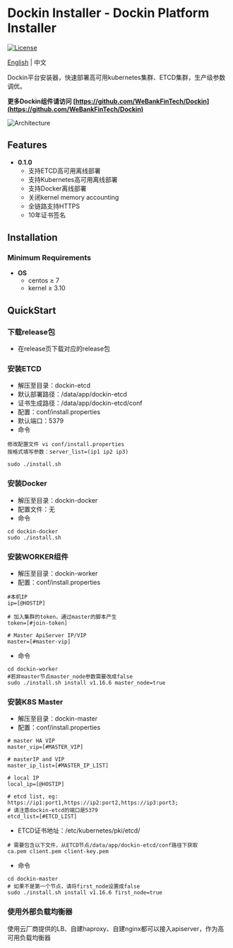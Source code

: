 # Dockin Installer - Dockin Platform Installer

[![License](https://img.shields.io/badge/license-Apache%202-4EB1BA.svg)](https://www.apache.org/licenses/LICENSE-2.0.html)

[English](README.md) | 中文

Dockin平台安装器，快速部署高可用kubernetes集群、ETCD集群，生产级参数调优。

**更多Dockin组件请访问 [https://github.com/WeBankFinTech/Dockin](https://github.com/WeBankFinTech/Dockin)**

![Architecture](docs/images/dockin.png)

## Features

* **0.1.0**
    * 支持ETCD高可用离线部署
    * 支持Kubernetes高可用离线部署
    * 支持Docker离线部署
    * 关闭kernel memory accounting
    * 全链路支持HTTPS
    * 10年证书签名

## Installation

### Minimum Requirements

* **OS**
  * centos ≥  7 
  * kernel ≥ 3.10

## QuickStart

### 下载release包

- 在release页下载对应的release包

### 安装ETCD

- 解压至目录：dockin-etcd
- 默认部署路径：/data/app/dockin-etcd
- 证书生成路径：/data/app/dockin-etcd/conf
- 配置：conf/install.properties
- 默认端口：5379
- 命令

```
修改配置文件 vi conf/install.properties
按格式填写参数：server_list=(ip1 ip2 ip3)
```

```
sudo ./install.sh 
```

### 安装Docker

- 解压至目录：dockin-docker
- 配置文件：无
- 命令

```
cd dockin-docker
sudo ./install.sh

```

### 安装WORKER组件

- 解压至目录：dockin-worker
- 配置：conf/install.properties

```
#本机IP
ip=[@HOSTIP]

# 加入集群的token，通过master的脚本产生
token=[#join-token]

# Master ApiServer IP/VIP
master=[#master-vip]
```

- 命令

```
cd dockin-worker
#若非master节点master_node参数需要改成false
sudo ./install.sh install v1.16.6 master_node=true

```


### 安装K8S Master

- 解压至目录：dockin-master
- 配置：conf/install.properties

```
# master HA VIP
master_vip=[#MASTER_VIP]

# masterIP and VIP
master_ip_list=[#MASTER_IP_LIST]

# local IP
local_ip=[@HOSTIP]

# etcd list, eg: https://ip1:port1,https://ip2:port2,https://ip3:port3; 
# 请注意dockin-etcd的端口是5379
etcd_list=[#ETCD_LIST]
```

- ETCD证书地址：/etc/kubernetes/pki/etcd/

```
# 需要包含以下文件，从ETCD节点/data/app/dockin-etcd/conf路径下获取
ca.pem client.pem client-key.pem
```

- 命令

```
cd dockin-master
# 如果不是第一个节点，请将first_node设置成false
sudo ./install.sh install v1.16.6 first_node=true
```

### 使用外部负载均衡器

使用云厂商提供的LB、自建haproxy、自建nginx都可以接入apiserver，作为高可用负载均衡器
